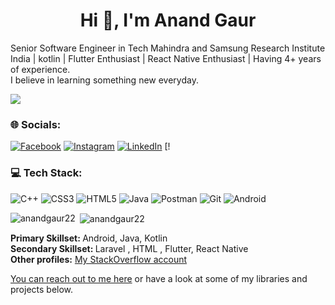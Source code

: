 
<h1 align="center">Hi 👋, I'm Anand Gaur</h1>
Senior Software Engineer in Tech Mahindra and Samsung Research Institute India  | kotlin | Flutter Enthusiast | React Native Enthusiast | Having 4+ years of experience. <br/>
I believe in learning something new everyday.


![](https://komarev.com/ghpvc/?username=anandgaur22)

### 🌐 Socials:
[![Facebook](https://img.shields.io/badge/Facebook-%231877F2.svg?logo=Facebook&style=for-the-badge&logoColor=white)](https://facebook.com/anandgaur22) [![Instagram](https://img.shields.io/badge/Instagram-%23E4405F.svg?logo=Instagram&style=for-the-badge&logoColor=white)](https://instagram.com/anand22gaur) [![LinkedIn](https://img.shields.io/badge/LinkedIn-%230077B5.svg?logo=linkedin&style=for-the-badge&logoColor=white)](https://linkedin.com/in/anandgaur22) [!


### 💻 Tech Stack:
![C++](https://img.shields.io/badge/c++-%2300599C.svg?style=for-the-badge&logo=c%2B%2B&logoColor=white) ![CSS3](https://img.shields.io/badge/css3-%231572B6.svg?style=for-the-badge&logo=css3&logoColor=white) ![HTML5](https://img.shields.io/badge/html5-%23E34F26.svg?style=for-the-badge&logo=html5&logoColor=white) ![Java](https://img.shields.io/badge/java-%23ED8B00.svg?style=for-the-badge&logo=java&logoColor=white) ![Postman](https://img.shields.io/badge/Postman-FF6C37?style=for-the-badge&logo=postman&logoColor=white) ![Git](https://img.shields.io/badge/git-%23F05033.svg?style=for-the-badge&logo=git&logoColor=white) ![Android](https://img.shields.io/badge/Android-3DDC84?style=for-the-badge&logo=android&logoColor=white)



<p><img align="left" src="https://github-readme-stats.vercel.app/api/top-langs/?username=anandgaur22&layout=compact&hide=html" alt="anandgaur22" /></p>

<p>&nbsp;<img align="center" src="https://github-readme-stats.vercel.app/api?username=anandgaur22&show_icons=true" alt="anandgaur22" /></p>



<b>Primary Skillset: </b> Android, Java, Kotlin <br/>
<b>Secondary Skillset: </b> Laravel , HTML , Flutter, React Native <br/>
<b>Other profiles:</b>
<a href = "https://stackoverflow.com/users/8193289/anand-gaur" target="_blank">My StackOverflow account</a>

<a href = "https://www.linkedin.com/in/anand-gaur-498ab8a4/" target="_blank">You can reach out to me here</a> or have a look at some of my libraries and projects below.
